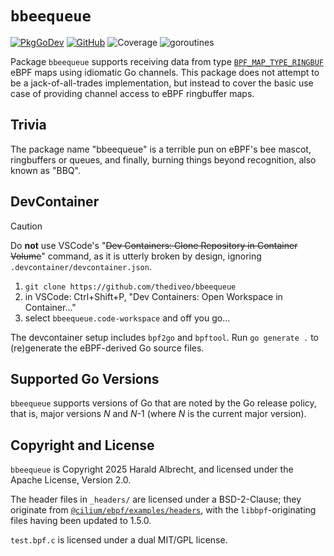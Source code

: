 # `bbeequeue`

[![PkgGoDev](https://img.shields.io/badge/-reference-blue?logo=go&logoColor=white&labelColor=505050)](https://pkg.go.dev/github.com/thediveo/cpus)
[![GitHub](https://img.shields.io/github/license/thediveo/cpus)](https://img.shields.io/github/license/thediveo/cpus)
![Coverage](https://img.shields.io/badge/Coverage-91.9%25-brightgreen)
![goroutines](https://img.shields.io/badge/go%20routines-not%20leaking-success)

Package `bbeequeue` supports receiving data from type
[`BPF_MAP_TYPE_RINGBUF`](https://docs.ebpf.io/linux/map-type/BPF_MAP_TYPE_RINGBUF/)
eBPF maps using idiomatic Go channels. This package does not attempt to be a
jack-of-all-trades implementation, but instead to cover the basic use case of
providing channel access to eBPF ringbuffer maps.

## Trivia

The package name "bbeequeue" is a terrible pun on eBPF's bee mascot, ringbuffers
or queues, and finally, burning things beyond recognition, also known as "BBQ".

## DevContainer

> [!CAUTION]
>
> Do **not** use VSCode's "~~Dev Containers: Clone Repository in Container
> Volume~~" command, as it is utterly broken by design, ignoring
> `.devcontainer/devcontainer.json`.

1. `git clone https://github.com/thediveo/bbeequeue`
2. in VSCode: Ctrl+Shift+P, "Dev Containers: Open Workspace in Container..."
3. select `bbeequeue.code-workspace` and off you go...

The devcontainer setup includes `bpf2go` and `bpftool`. Run `go generate .` to
(re)generate the eBPF-derived Go source files.

## Supported Go Versions

`bbeequeue` supports versions of Go that are noted by the Go release policy,
that is, major versions _N_ and _N_-1 (where _N_ is the current major version).

## Copyright and License

`bbeequeue` is Copyright 2025 Harald Albrecht, and licensed under the Apache
License, Version 2.0.

The header files in `_headers/` are licensed under a BSD-2-Clause; they
originate from
[`@cilium/ebpf/examples/headers`](https://github.com/cilium/ebpf/tree/main/examples/headers),
with the `libbpf`-originating files having been updated to 1.5.0.

`test.bpf.c` is licensed under a dual MIT/GPL license.
